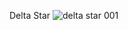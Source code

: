 Delta Star
![delta star 001](https://user-images.githubusercontent.com/36342673/128613804-e65171e6-1e03-4081-ab1e-358270d0c4cd.jpg)
